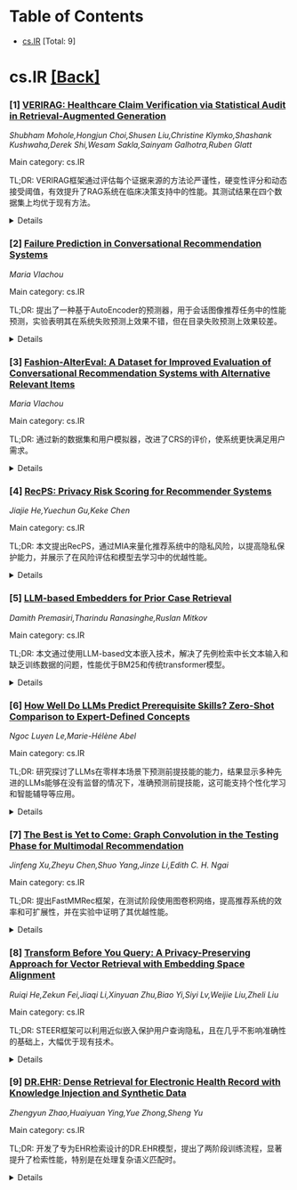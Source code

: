 <div id=toc></div>

# Table of Contents

- [cs.IR](#cs.IR) [Total: 9]


<div id='cs.IR'></div>

# cs.IR [[Back]](#toc)

### [1] [VERIRAG: Healthcare Claim Verification via Statistical Audit in Retrieval-Augmented Generation](https://arxiv.org/abs/2507.17948)
*Shubham Mohole,Hongjun Choi,Shusen Liu,Christine Klymko,Shashank Kushwaha,Derek Shi,Wesam Sakla,Sainyam Galhotra,Ruben Glatt*

Main category: cs.IR

TL;DR: VERIRAG框架通过评估每个证据来源的方法论严谨性，硬变性评分和动态接受阈值，有效提升了RAG系统在临床决策支持中的性能。其测试结果在四个数据集上均优于现有方法。


<details>
  <summary>Details</summary>
Motivation: 当前的RAG系统无法评估检索到的科学证据的质量，导致缺乏科学严谨性的研究与高质量的研究被等同对待。

Method: 引入三个新的机制：（i）一个名为Veritable的11项检查表，用于评估每个证据来源的方法严格性；（ii）一个称为Hard-to-Vary (HV) 的评分系统，用于定量聚合和加权证据质量与多样性；（iii）一个动态接受阈值，根据主张的不同寻常程度校准所需证据。

Result: 在四个数据集上，VERIRAG方法的F1得分在0.53到0.65之间，比次优方法提高了10到14分。

Conclusion: VERIRAG在所有基准上均表现优于传统方法，展示了其评价证据科学质量的有效性和重要性。

Abstract: Retrieval-augmented generation (RAG) systems are increasingly adopted in
clinical decision support, yet they remain methodologically blind-they retrieve
evidence but cannot vet its scientific quality. A paper claiming "Antioxidant
proteins decreased after alloferon treatment" and a rigorous multi-laboratory
replication study will be treated as equally credible, even if the former
lacked scientific rigor or was even retracted. To address this challenge, we
introduce VERIRAG, a framework that makes three notable contributions: (i) the
Veritable, an 11-point checklist that evaluates each source for methodological
rigor, including data integrity and statistical validity; (ii) a Hard-to-Vary
(HV) Score, a quantitative aggregator that weights evidence by its quality and
diversity; and (iii) a Dynamic Acceptance Threshold, which calibrates the
required evidence based on how extraordinary a claim is. Across four
datasets-comprising retracted, conflicting, comprehensive, and settled science
corpora-the VERIRAG approach consistently outperforms all baselines, achieving
absolute F1 scores ranging from 0.53 to 0.65, representing a 10 to 14 point
improvement over the next-best method in each respective dataset. We will
release all materials necessary for reproducing our results.

</details>


### [2] [Failure Prediction in Conversational Recommendation Systems](https://arxiv.org/abs/2507.17976)
*Maria Vlachou*

Main category: cs.IR

TL;DR: 提出了一种基于AutoEncoder的预测器，用于会话图像推荐任务中的性能预测，实验表明其在系统失败预测上效果不错，但在目录失败预测上效果较差。


<details>
  <summary>Details</summary>
Motivation: 在会话图像推荐任务中，用户可能会面临寻找目标物品失败的情况，导致用户需要进行更多交互，从而造成挫败感。本文的目标是设计一个任务来预测会话性能，以减少这种情况的发生。

Method: 使用基于AutoEncoder的预测器，通过学习训练轮次中最高检索项目的压缩表示，并结合分类标签来预测评估轮次。

Result: 实验结果表明，所提出的预测器在预测系统失败时表现良好，但是在预测目录失败的情况下表现较差。

Conclusion: 该研究表明提出的用于预测系统失败的预测器具有良好的效果，但在目录失败的情况下预测性能明显下降。

Abstract: In a Conversational Image Recommendation task, users can provide natural
language feedback on a recommended image item, which leads to an improved
recommendation in the next turn. While typical instantiations of this task
assume that the user's target item will (eventually) be returned, this might
often not be true, for example, the item the user seeks is not within the item
catalogue. Failing to return a user's desired item can lead to user
frustration, as the user needs to interact with the system for an increased
number of turns. To mitigate this issue, in this paper, we introduce the task
of Supervised Conversational Performance Prediction, inspired by Query
Performance Prediction (QPP) for predicting effectiveness in response to a
search engine query. In this regard, we propose predictors for conversational
performance that detect conversation failures using multi-turn semantic
information contained in the embedded representations of retrieved image items.
Specifically, our AutoEncoder-based predictor learns a compressed
representation of top-retrieved items of the train turns and uses the
classification labels to predict the evaluation turn. Our evaluation scenario
addressed two recommendation scenarios, by differentiating between system
failure, where the system is unable to find the target, and catalogue failure,
where the target does not exist in the item catalogue. In our experiments using
the Shoes and FashionIQ Dresses datasets, we measure the accuracy of predictors
for both system and catalogue failures. Our results demonstrate the promise of
our proposed predictors for predicting system failures (existing evaluation
scenario), while we detect a considerable decrease in predictive performance in
the case of catalogue failure prediction (when inducing a missing item
scenario) compared to system failures.

</details>


### [3] [Fashion-AlterEval: A Dataset for Improved Evaluation of Conversational Recommendation Systems with Alternative Relevant Items](https://arxiv.org/abs/2507.18017)
*Maria Vlachou*

Main category: cs.IR

TL;DR: 通过新的数据集和用户模拟器，改进了CRS的评价，使系统更快满足用户需求。


<details>
  <summary>Details</summary>
Motivation: 现有用户模拟器仅关注单一目标项目，无法准确评估CRS系统的有效性，特别是在用户可考虑多个替代项目的情况下。

Method: 提出Fashion-AlterEval数据集，通过增加新的注释以包含人类判断，并开发了两个新颖的元用户模拟器，以更准确地模拟用户在不同项目中的偏好和耐心变化。

Result: 实验表明，利用模拟器的替代知识可以显著影响CRS模型的评价，现有单一目标评价低估了CRS的有效性，而允许用户考虑替代相关项时，系统能更快响应以满足用户。

Conclusion: 通过采用新的Fashion-AlterEval数据集和两种新颖的元用户模拟器，对CRS模型的评价大大提高，实现了快速满足用户需求的能力。

Abstract: In Conversational Recommendation Systems (CRS), a user provides feedback on
recommended items at each turn, leading the CRS towards improved
recommendations. Due to the need for a large amount of data, a user simulator
is employed for both training and evaluation. Such user simulators critique the
current retrieved item based on knowledge of a single target item. However,
system evaluation in offline settings with simulators is limited by the focus
on a single target item and their unlimited patience over a large number of
turns. To overcome these limitations of existing simulators, we propose
Fashion-AlterEval, a new dataset that contains human judgments for a selection
of alternative items by adding new annotations in common fashion CRS datasets.
Consequently, we propose two novel meta-user simulators that use the collected
judgments and allow simulated users not only to express their preferences about
alternative items to their original target, but also to change their mind and
level of patience. In our experiments using the Shoes and Fashion IQ as the
original datasets and three CRS models, we find that using the knowledge of
alternatives by the simulator can have a considerable impact on the evaluation
of existing CRS models, specifically that the existing single-target evaluation
underestimates their effectiveness, and when simulatedusers are allowed to
instead consider alternative relevant items, the system can rapidly respond to
more quickly satisfy the user.

</details>


### [4] [RecPS: Privacy Risk Scoring for Recommender Systems](https://arxiv.org/abs/2507.18365)
*Jiajie He,Yuechun Gu,Keke Chen*

Main category: cs.IR

TL;DR: 本文提出RecPS，通过MIA来量化推荐系统中的隐私风险，以提高隐私保护能力，并展示了在风险评估和模型去学习中的优越性能。


<details>
  <summary>Details</summary>
Motivation: 现有的推荐系统依赖于敏感的用户-物品交互数据，缺乏量化不同交互敏感性的方法。因此，量化推荐系统训练数据的隐私风险对隐私敏感的系统开发和部署至关重要。

Method: 通过MIA（membership-inference attack）的隐私评分方法RecPS测量交互和用户层面的隐私风险，交互层面的评分基于差分隐私，扩展到用户层面。关键组件是RecLiRA方法，用于高质量的成员估算。

Result: 实验表明，RecPS评分在风险评估和推荐系统模型去学习方面有显著效果。

Conclusion: 提出RecPS方法，通过MIA的隐私评分，量化和评估RecSys的隐私风险，为用户提供不共享敏感数据的选择权。经过实验验证，该方法在风险评估和模型去学习方面具有独特优势。

Abstract: Recommender systems (RecSys) have become an essential component of many web
applications. The core of the system is a recommendation model trained on
highly sensitive user-item interaction data. While privacy-enhancing techniques
are actively studied in the research community, the real-world model
development still depends on minimal privacy protection, e.g., via controlled
access. Users of such systems should have the right to choose \emph{not} to
share highly sensitive interactions. However, there is no method allowing the
user to know which interactions are more sensitive than others. Thus,
quantifying the privacy risk of RecSys training data is a critical step to
enabling privacy-aware RecSys model development and deployment. We propose a
membership-inference attack (MIA)- based privacy scoring method, RecPS, to
measure privacy risks at both the interaction and user levels. The RecPS
interaction-level score definition is motivated and derived from differential
privacy, which is then extended to the user-level scoring method. A critical
component is the interaction-level MIA method RecLiRA, which gives high-quality
membership estimation. We have conducted extensive experiments on well-known
benchmark datasets and RecSys models to show the unique features and benefits
of RecPS scoring in risk assessment and RecSys model unlearning. Our code is
available at https://anonymous.4open.science/r/RsLiRA-4BD3/readme.md.

</details>


### [5] [LLM-based Embedders for Prior Case Retrieval](https://arxiv.org/abs/2507.18455)
*Damith Premasiri,Tharindu Ranasinghe,Ruslan Mitkov*

Main category: cs.IR

TL;DR: 本文通过使用LLM-based文本嵌入技术，解决了先例检索中长文本输入和缺乏训练数据的问题，性能优于BM25和传统transformer模型。


<details>
  <summary>Details</summary>
Motivation: 在普通法系中，法律专业人士依赖先例来构建他们的论点。随着案件数量的急剧增加，如何有效地检索过往案例变得至关重要。然而，目前的大多数先例检索（PCR）方法依旧依赖于传统的信息检索技术如BM25，而最新的深度学习信息检索方法在PCR中未能取得成功。

Method: 研究通过利用基于大规模语言模型（LLM）的文本嵌入技术来应对PCR中的挑战，这些嵌入器能够支持较长的输入长度，并且可以以无监督的方式使用，不需要训练数据。

Result: 在四个PCR基准数据集上评估了先进的LLM-based文本嵌入器，结果表明它们优于BM25和以监督方式训练的基于transformer的模型。

Conclusion: 利用LLM-based文本嵌入器可以有效解决PCR中的长文本输入限制和缺乏法律训练数据的问题，从而在先例检索任务中取得显著的效果提升。

Abstract: In common law systems, legal professionals such as lawyers and judges rely on
precedents to build their arguments. As the volume of cases has grown massively
over time, effectively retrieving prior cases has become essential. Prior case
retrieval (PCR) is an information retrieval (IR) task that aims to
automatically identify the most relevant court cases for a specific query from
a large pool of potential candidates. While IR methods have seen several
paradigm shifts over the last few years, the vast majority of PCR methods
continue to rely on traditional IR methods, such as BM25. The state-of-the-art
deep learning IR methods have not been successful in PCR due to two key
challenges: i. Lengthy legal text limitation; when using the powerful
BERT-based transformer models, there is a limit of input text lengths, which
inevitably requires to shorten the input via truncation or division with a loss
of legal context information. ii. Lack of legal training data; due to data
privacy concerns, available PCR datasets are often limited in size, making it
difficult to train deep learning-based models effectively. In this research, we
address these challenges by leveraging LLM-based text embedders in PCR.
LLM-based embedders support longer input lengths, and since we use them in an
unsupervised manner, they do not require training data, addressing both
challenges simultaneously. In this paper, we evaluate state-of-the-art
LLM-based text embedders in four PCR benchmark datasets and show that they
outperform BM25 and supervised transformer-based models.

</details>


### [6] [How Well Do LLMs Predict Prerequisite Skills? Zero-Shot Comparison to Expert-Defined Concepts](https://arxiv.org/abs/2507.18479)
*Ngoc Luyen Le,Marie-Hélène Abel*

Main category: cs.IR

TL;DR: 研究探讨了LLMs在零样本场景下预测前提技能的能力，结果显示多种先进的LLMs能够在没有监督的情况下，准确预测前提技能，这可能支持个性化学习和智能辅导等应用。


<details>
  <summary>Details</summary>
Motivation: 前提技能对于有效学习、评估和技能缺口分析非常重要。然而，传统上由领域专家策划的这些关系难以维护且难以扩展。因此，研究探讨LLMs能否在不进行特定任务微调的情况下，仅利用自然语言描述预测前提技能。

Method: 使用标准化的提示策略，并利用13种最先进的LLMs进行实验，包括GPT-4、Claude 3、Gemini、LLaMA 4、Qwen2和DeepSeek，评估其在语义相似性、BERTScore和推理延迟方面的表现。

Result: 研究结果表明，像LLaMA4-Maverick、Claude-3-7-Sonnet和Qwen2-72B等模型能够产生与专家定义的前提技能关系一致的预测。

Conclusion: 研究表明，LLMs可以在零样本场景下预测前提技能，与专家定义的标准相符，展示出在没有监督的情况下的强大语义推理能力。

Abstract: Prerequisite skills - foundational competencies required before mastering
more advanced concepts - are important for supporting effective learning,
assessment, and skill-gap analysis. Traditionally curated by domain experts,
these relationships are costly to maintain and difficult to scale. This paper
investigates whether large language models (LLMs) can predict prerequisite
skills in a zero-shot setting, using only natural language descriptions and
without task-specific fine-tuning. We introduce ESCO-PrereqSkill, a benchmark
dataset constructed from the ESCO taxonomy, comprising 3,196 skills and their
expert-defined prerequisite links. Using a standardized prompting strategy, we
evaluate 13 state-of-the-art LLMs, including GPT-4, Claude 3, Gemini, LLaMA 4,
Qwen2, and DeepSeek, across semantic similarity, BERTScore, and inference
latency. Our results show that models such as LLaMA4-Maverick,
Claude-3-7-Sonnet, and Qwen2-72B generate predictions that closely align with
expert ground truth, demonstrating strong semantic reasoning without
supervision. These findings highlight the potential of LLMs to support scalable
prerequisite skill modeling for applications in personalized learning,
intelligent tutoring, and skill-based recommender systems.

</details>


### [7] [The Best is Yet to Come: Graph Convolution in the Testing Phase for Multimodal Recommendation](https://arxiv.org/abs/2507.18489)
*Jinfeng Xu,Zheyu Chen,Shuo Yang,Jinze Li,Edith C. H. Ngai*

Main category: cs.IR

TL;DR: 提出FastMMRec框架，在测试阶段使用图卷积网络，提高推荐系统的效率和可扩展性，并在实验中证明了其优越性能。


<details>
  <summary>Details</summary>
Motivation: 图卷积网络在推荐系统训练中的效率和可扩展性问题，以及不同模态间的隔离问题。

Method: 提出FastMMRec框架，并在测试阶段使用图卷积网络以提高效率和可扩展性。

Result: 在三个公共数据集上的实验表明，FastMMRec在性能上优于竞争基准，同时实现了效率和可扩展性。

Conclusion: FastMMRec在测试阶段使用图卷积网络，避免了训练阶段的高时间和空间成本，提高了推荐系统的效率和可扩展性，同时减少了不同模态间的隔离。

Abstract: The efficiency and scalability of graph convolution networks (GCNs) in
training recommender systems remain critical challenges, hindering their
practical deployment in real-world scenarios. In the multimodal recommendation
(MMRec) field, training GCNs requires more expensive time and space costs and
exacerbates the gap between different modalities, resulting in sub-optimal
recommendation accuracy. This paper critically points out the inherent
challenges associated with adopting GCNs during the training phase in MMRec,
revealing that GCNs inevitably create unhelpful and even harmful pairs during
model optimization and isolate different modalities. To this end, we propose
FastMMRec, a highly efficient multimodal recommendation framework that deploys
graph convolutions exclusively during the testing phase, bypassing their use in
training. We demonstrate that adopting GCNs solely in the testing phase
significantly improves the model's efficiency and scalability while alleviating
the modality isolation problem often caused by using GCNs during the training
phase. We conduct extensive experiments on three public datasets, consistently
demonstrating the performance superiority of FastMMRec over competitive
baselines while achieving efficiency and scalability.

</details>


### [8] [Transform Before You Query: A Privacy-Preserving Approach for Vector Retrieval with Embedding Space Alignment](https://arxiv.org/abs/2507.18518)
*Ruiqi He,Zekun Fei,Jiaqi Li,Xinyuan Zhu,Biao Yi,Siyi Lv,Weijie Liu,Zheli Liu*

Main category: cs.IR

TL;DR: STEER框架可以利用近似嵌入保护用户查询隐私，且在几乎不影响准确性的基础上，大幅优于现有技术。


<details>
  <summary>Details</summary>
Motivation: 当前的VDB服务提供商主要使用专有的黑盒模型，用户必须通过API暴露原始查询文本以换取向量检索服务，尤其是当查询涉及机密记录时，这会导致敏感信息泄露。

Method: 提出一种称为STEER的私人向量检索框架，该框架利用不同嵌入模型语义空间之间的对齐关系来派生查询文本的近似嵌入。

Result: 实验结果显示，STEER在检索准确性方面基本仅下降不到5%。即使在数百万条目中进行搜索，STEER的Recall@20准确度也比当前基线高出20%。

Conclusion: STEER能在不修改服务器的情况下，有效保护查询文本的隐私，同时保持检索准确性。即使近似嵌入是专有模型嵌入的近似值，它们仍阻止提供商通过嵌入反演攻击恢复查询文本。

Abstract: Vector Database (VDB) can efficiently index and search high-dimensional
vector embeddings from unstructured data, crucially enabling fast semantic
similarity search essential for modern AI applications like generative AI and
recommendation systems. Since current VDB service providers predominantly use
proprietary black-box models, users are forced to expose raw query text to them
via API in exchange for the vector retrieval services. Consequently, if query
text involves confidential records from finance or healthcare domains, this
mechanism inevitably leads to critical leakage of user's sensitive information.
To address this issue, we introduce STEER (\textbf{S}ecure \textbf{T}ransformed
\textbf{E}mbedding v\textbf{E}ctor\textbf{ R}etrieval), a private vector
retrieval framework that leverages the alignment relationship between the
semantic spaces of different embedding models to derive approximate embeddings
for the query text. STEER performs the retrieval using the approximate
embeddings within the original VDB and requires no modifications to the server
side. Our theoretical and experimental analyses demonstrate that STEER
effectively safeguards query text privacy while maintaining the retrieval
accuracy. Even though approximate embeddings are approximations of the
embeddings from proprietary models, they still prevent the providers from
recovering the query text through Embedding Inversion Attacks (EIAs). Extensive
experimental results show that Recall@100 of STEER can basically achieve a
decrease of less than 5\%. Furthermore, even when searching within a text
corpus of millions of entries, STEER achieves a Recall@20 accuracy 20\% higher
than current baselines.

</details>


### [9] [DR.EHR: Dense Retrieval for Electronic Health Record with Knowledge Injection and Synthetic Data](https://arxiv.org/abs/2507.18583)
*Zhengyun Zhao,Huaiyuan Ying,Yue Zhong,Sheng Yu*

Main category: cs.IR

TL;DR: 开发了专为EHR检索设计的DR.EHR模型，提出了两阶段训练流程，显著提升了检索性能，特别是在处理复杂语义匹配时。


<details>
  <summary>Details</summary>
Motivation: 现有的密集检索模型在EHR检索中存在医学知识不足或训练语料不匹配的问题。

Method: 本文提出了一个两阶段训练流程，首先进行医学实体提取和来自生物医学知识图谱的知识注入，然后利用大型语言模型生成多样化的训练数据。

Result: 我们的DR.EHR模型在CliniQ基准测试中显著超越了所有现有的密集检索器，获得了最新的结果，并在多种匹配和查询类型下表现出色。

Conclusion: 我们开发的密集检索模型DR.EHR在EHR检索中表现优异，显著优于现有的检索模型，并证明其在不同语义匹配和查询类型上的优越性。

Abstract: Electronic Health Records (EHRs) are pivotal in clinical practices, yet their
retrieval remains a challenge mainly due to semantic gap issues. Recent
advancements in dense retrieval offer promising solutions but existing models,
both general-domain and biomedical-domain, fall short due to insufficient
medical knowledge or mismatched training corpora. This paper introduces
\texttt{DR.EHR}, a series of dense retrieval models specifically tailored for
EHR retrieval. We propose a two-stage training pipeline utilizing MIMIC-IV
discharge summaries to address the need for extensive medical knowledge and
large-scale training data. The first stage involves medical entity extraction
and knowledge injection from a biomedical knowledge graph, while the second
stage employs large language models to generate diverse training data. We train
two variants of \texttt{DR.EHR}, with 110M and 7B parameters, respectively.
Evaluated on the CliniQ benchmark, our models significantly outperforms all
existing dense retrievers, achieving state-of-the-art results. Detailed
analyses confirm our models' superiority across various match and query types,
particularly in challenging semantic matches like implication and abbreviation.
Ablation studies validate the effectiveness of each pipeline component, and
supplementary experiments on EHR QA datasets demonstrate the models'
generalizability on natural language questions, including complex ones with
multiple entities. This work significantly advances EHR retrieval, offering a
robust solution for clinical applications.

</details>
